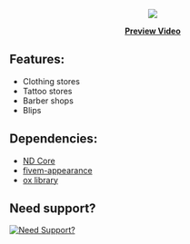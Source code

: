 <p align="center">
  <img src="https://user-images.githubusercontent.com/86536434/194549182-3d16a8ff-56e8-470e-a84d-aa77bb2c4c12.png" />
</p>
<p align='center'><b><a href="https://youtu.be/inipA_QjsQA">Preview Video</a></b>

## Features:
* Clothing stores
* Tattoo stores
* Barber shops
* Blips

## Dependencies:
* [ND Core](https://github.com/ND-Framework/ND_Core)
* [fivem-appearance](https://github.com/pedr0fontoura/fivem-appearance/releases)
* [ox library](https://github.com/overextended/ox_lib/releases)

## Need support?
[![Need Support?](https://user-images.githubusercontent.com/86536434/147299047-73691b78-2690-4786-b58b-27d24e48a0d2.png)](https://discord.gg/Z9Mxu72zZ6)

